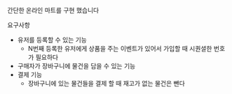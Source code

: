간단한 온라인 마트를 구현 했습니다

요구사항
- 유저를 등록할 수 있는 기능
  - N번째 등록한 유저에게 상품을 주는 이벤트가 있어서 가입할 때 시퀀셜한 번호가 필요하다
- 구매자가 장바구니에 물건을 담을 수 있는 기능
- 결제 기능
  - 장바구니에 있는 물건들을 결제 할 때 재고가 없는 물건은 뺀다 
